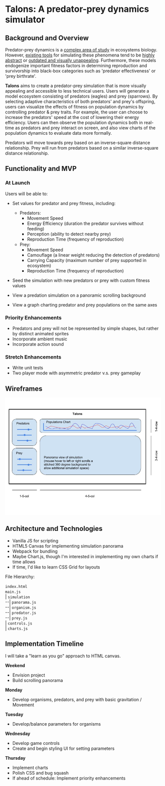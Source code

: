 # Talons: A predator-prey dynamics simulator

## Background and Overview
Predator-prey dynamics is a [complex area of study](https://en.wikipedia.org/wiki/Lotka%E2%80%93Volterra_equations) in ecosystems biology. However, [existing tools](https://www.google.com/search?channel=fs&q=predator+prey+simulation&ie=utf-8&oe=utf-8) for simulating these phenomena tend to be [highly abstract](http://www.phschool.com/atschool/phbio/active_art/predator_prey_simulation/) or [outdated and visually unappealing](http://www.shodor.org/interactivate/activities/RabbitsAndWolves/). Furthermore, these models endogenize important fitness factors in determining reproduction and survivorship into black-box categories such as 'predator effectiveness' or 'prey birthrate'.  

**Talons** aims to create a predator-prey simulation that is more visually appealing and accessible to less technical users. Users will generate a model ecosystem consisting of predators (eagles) and prey (sparrows). By selecting adaptive characteristics of both predators' and prey's offspring, users can visualize the effects of fitness on population dynamics by controlling predator & prey traits. For example, the user can choose to increase the predators' speed at the cost of lowering their energy efficiency. Users can then observe the population dynamics both in real-time as predators and prey interact on screen, and also view charts of the population dynamics to evaluate data more formally.

Predators will move towards prey based on an inverse-square distance relationship. Prey will run from predators based on a similar inverse-square distance relationship.

## Functionality and MVP

### At Launch
Users will be able to:
* Set values for predator and prey fitness, including:
  * Predators:
    * Movement Speed
    * Energy Efficiency (duration the predator survives without feeding)
    * Perception (ability to detect nearby prey)
    * Reproduction Time (frequency of reproduction)
  * Prey:
    * Movement Speed
    * Camouflage (a linear weight reducing the detection of predators)
    * Carrying Capacity (maximum number of prey supported in ecosystem)
    * Reproduction Time (frequency of reproduction)

* Seed the simulation with new predators or prey with custom fitness values
* View a predation simulation on a panoramic scrolling background
* View a graph charting predator and prey populations on the same axes

### Priority Enhancements

* Predators and prey will not be represented by simple shapes, but rather by distinct animated sprites
* Incorporate ambient music
* Incorporate action sound

### Stretch Enhancements

* Write unit tests
* Two player mode with asymmetric predator v.s. prey gameplay

## Wireframes
![Talons Layout](./Talons-Mockup.jpg)

## Architecture and Technologies

* Vanilla JS for scripting
* HTML5 Canvas for implementing simulation panorama
* Webpack for bundling
* Maybe Chart.js, though I'm interested in implementing my own charts if time allows
* If time, I'd like to learn CSS Grid for layouts

File Hierarchy:

`index.html`  
`main.js`  
| `simulation`  
--| `panorama.js`  
--| `organism.js`  
--| `predator.js`  
--| `prey.js`  
| `controls.js`  
| `charts.js`  

## Implementation Timeline

I will take a "learn as you go" approach to HTML canvas.

**Weekend**
* Envision project
* Build scrolling panorama  

**Monday**
* Develop organisms, predators, and prey with basic gravitation / Movement

**Tuesday**
* Develop/balance parameters for organisms

**Wednesday**
* Develop game controls
* Create and begin styling UI for setting parameters

**Thursday**
* Implement charts
* Polish CSS and bug squash
* If ahead of schedule: Implement priority enhancements
